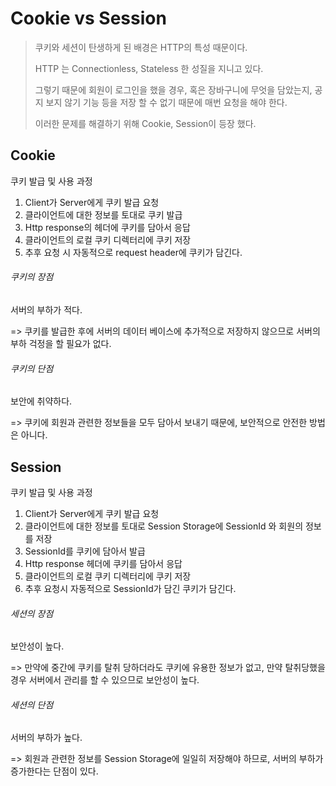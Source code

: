 # Cookie vs Session 

> 쿠키와 세션이 탄생하게 된 배경은 HTTP의 특성 때문이다. 
>
> HTTP 는 Connectionless, Stateless 한 성질을 지니고 있다. 
>
> 그렇기 때문에 회원이 로그인을 했을 경우, 혹은 장바구니에 무엇을 담았는지, 공지 보지 않기 기능 등을 저장 할 수 없기 때문에 매번 요청을 해야 한다. 
>
> 이러한 문제를 해결하기 위해 Cookie, Session이 등장 했다. 



## Cookie 

쿠키 발급 및 사용 과정 

1. Client가 Server에게 쿠키 발급 요청 
2. 클라이언트에 대한 정보를 토대로 쿠키 발급
3. Http response의 헤더에 쿠키를 담아서 응답
4. 클라이언트의 로컬 쿠키 디렉터리에 쿠키 저장
5. 추후 요청 시 자동적으로 request header에 쿠키가 담긴다.



###### 쿠키의 장점 

서버의 부하가 적다. 

=> 쿠키를 발급한 후에 서버의 데이터 베이스에 추가적으로 저장하지 않으므로 서버의 부하 걱정을 할 필요가 없다. 



###### 쿠키의 단점 

보안에 취약하다.

=> 쿠키에 회원과 관련한 정보들을 모두 담아서 보내기 때문에, 보안적으로 안전한 방법은 아니다. 



## Session

쿠키 발급 및 사용 과정 

1. Client가 Server에게 쿠키 발급 요청
2. 클라이언트에 대한 정보를 토대로 Session Storage에 SessionId 와 회원의 정보를 저장
3. SessionId를 쿠키에 담아서 발급
4. Http response 헤더에 쿠키를 담아서 응답
5. 클라이언트의 로컬 쿠키 디렉터리에 쿠키 저장 
6. 추후 요청시 자동적으로 SessionId가 담긴 쿠키가 담긴다. 



###### 세션의 장점

보안성이 높다. 

=> 만약에 중간에 쿠키를 탈취 당하더라도 쿠키에 유용한 정보가 없고, 만약 탈취당했을 경우 서버에서 관리를 할 수 있으므로 보안성이 높다. 



###### 세션의 단점

서버의 부하가 높다. 

=> 회원과 관련한 정보를 Session Storage에 일일히 저장해야 하므로, 서버의 부하가 증가한다는 단점이 있다.